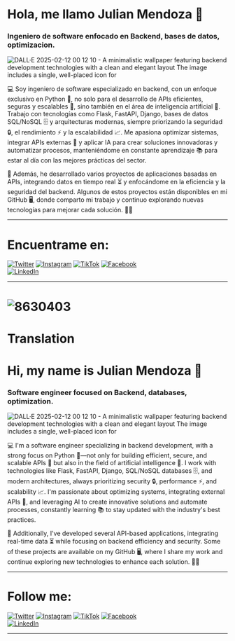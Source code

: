 # Hola, me llamo Julian Mendoza 👋

### Ingeniero de software enfocado en Backend, bases de datos, optimizacion.

![DALL·E 2025-02-12 00 12 10 - A minimalistic wallpaper featuring backend development technologies with a clean and elegant layout  The image includes a single, well-placed icon for](https://github.com/user-attachments/assets/83ce17fa-9b05-45a4-9a3b-938c2e56b965)

💻 Soy ingeniero de software especializado en backend, con un enfoque exclusivo en Python 🐍, no solo para el desarrollo de APIs eficientes, seguras y escalables 🚀, sino también en el área de inteligencia artificial 🤖. Trabajo con tecnologías como Flask, FastAPI, Django, bases de datos SQL/NoSQL 🗄️ y arquitecturas modernas, siempre priorizando la seguridad 🔒, el rendimiento ⚡ y la escalabilidad 📈. Me apasiona optimizar sistemas, integrar APIs externas 🔗 y aplicar IA para crear soluciones innovadoras y automatizar procesos, manteniéndome en constante aprendizaje 📚 para estar al día con las mejores prácticas del sector.

📌 Además, he desarrollado varios proyectos de aplicaciones basadas en APIs, integrando datos en tiempo real ⏳ y enfocándome en la eficiencia y la seguridad del backend. Algunos de estos proyectos están disponibles en mi GitHub 🖥️, donde comparto mi trabajo y continuo explorando nuevas tecnologías para mejorar cada solución. 🚀✨
_________________________________________________________________________

# Encuentrame en:

[![Twitter](https://img.shields.io/badge/Twitter-@m3nd0zit4-1DA1F2?style=for-the-badge&logo=twitter&logoColor=white&labelColor=101010)](https://twitter.com/mend0zit4)
[![Instagram](https://img.shields.io/badge/Instagram-@m3nd0zit4-E4405F?style=for-the-badge&logo=instagram&logoColor=white&labelColor=101010)](https://instagram.com/m3nd0zit4)
[![TikTok](https://img.shields.io/badge/TikTok-@JulianMendoza-69C9D0?style=for-the-badge&logo=tiktok&logoColor=white&labelColor=101010)](https://tiktok.com)
[![Facebook](https://img.shields.io/badge/Facebook-@JulianMendoza-1877F2?style=for-the-badge&logo=facebook&logoColor=white&labelColor=101010)](https://facebook.com)
</br>
[![LinkedIn](https://img.shields.io/badge/LinkedIn-JulianMendoza-0077B5?style=for-the-badge&logo=linkedin&logoColor=white&labelColor=101010)](https://www.linkedin.com)

_________________________________________________________________________
# ![8630403](https://github.com/user-attachments/assets/7c3ae46c-e1fb-4f33-a7a0-8b40ee00ea85) 
# Translation


# Hi, my name is Julian Mendoza 👋

### Software engineer focused on Backend, databases, optimization.

![DALL·E 2025-02-12 00 12 10 - A minimalistic wallpaper featuring backend development technologies with a clean and elegant layout  The image includes a single, well-placed icon for](https://github.com/user-attachments/assets/83ce17fa-9b05-45a4-9a3b-938c2e56b965)

💻 I'm a software engineer specializing in backend development, with a strong focus on Python 🐍—not only for building efficient, secure, and scalable APIs 🚀 but also in the field of artificial intelligence 🤖. I work with technologies like Flask, FastAPI, Django, SQL/NoSQL databases 🗄️, and modern architectures, always prioritizing security 🔒, performance ⚡, and scalability 📈. I'm passionate about optimizing systems, integrating external APIs 🔗, and leveraging AI to create innovative solutions and automate processes, constantly learning 📚 to stay updated with the industry's best practices.

📌 Additionally, I've developed several API-based applications, integrating real-time data ⏳ while focusing on backend efficiency and security. Some of these projects are available on my GitHub 🖥️, where I share my work and continue exploring new technologies to enhance each solution. 🚀✨
_________________________________________________________________________

# Follow me:

[![Twitter](https://img.shields.io/badge/Twitter-@m3nd0zit4-1DA1F2?style=for-the-badge&logo=twitter&logoColor=white&labelColor=101010)](https://twitter.com/mend0zit4)
[![Instagram](https://img.shields.io/badge/Instagram-@m3nd0zit4-E4405F?style=for-the-badge&logo=instagram&logoColor=white&labelColor=101010)](https://instagram.com/m3nd0zit4)
[![TikTok](https://img.shields.io/badge/TikTok-@JulianMendoza-69C9D0?style=for-the-badge&logo=tiktok&logoColor=white&labelColor=101010)](https://tiktok.com)
[![Facebook](https://img.shields.io/badge/Facebook-@JulianMendoza-1877F2?style=for-the-badge&logo=facebook&logoColor=white&labelColor=101010)](https://facebook.com)
</br>
[![LinkedIn](https://img.shields.io/badge/LinkedIn-JulianMendoza-0077B5?style=for-the-badge&logo=linkedin&logoColor=white&labelColor=101010)](https://www.linkedin.com)

_________________________________________________________________________
